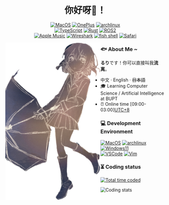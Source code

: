 <h1 align = "center" > 你好呀👋！</h1>

<p align="center">
  <a href="https://apple.com/mac" target="_blank"><img src="https://img.shields.io/badge/MacOS-white?style=flat-square&logo=apple&logoColor=black" alt="MacOS"></a>
  <a href="https://www.oneplus.com" target="_blank"><img src="https://img.shields.io/badge/OnePlus-%23F5010C?style=flat-square&logo=oneplus&logoColor=white" alt="OnePlus"></a>
  <a href="https://archlinux.org" target="_blank"><img src="https://img.shields.io/badge/archlinux-%231793D1?style=flat-square&logo=archlinux&logoColor=white" alt="archlinux"></a>
  <br/>
  <a href="https://www.typescriptlang.org" target="_blank"><img src="https://img.shields.io/badge/TypeScript-%233178C6?style=flat-square&logo=typescript&logoColor=white" alt="TypeScript"></a>
  <a href="https://www.rust-lang.org" target="_blank"><img src="https://img.shields.io/badge/Rust-%23000000?style=flat-square&logo=rust&logoColor=white" alt="Rust"></a>
  <a href="https://github.com/ros2/ros2" target="_blank"><img src="https://img.shields.io/badge/ROS2-%2322314E?style=flat-square&logo=ros&logoColor=white" alt="ROS2"></a>
  <br/>
  <a href="https://music.apple.com/profile/liulifox" target="_blank"><img src="https://img.shields.io/badge/AppleMusic-red?style=flat-square&logo=applemusic&logoColor=white&color=%23FA243C" alt="Apple Music"></a>
  <a href="https://www.wireshark.org" target="_blank"><img src="https://img.shields.io/badge/Wireshark-%231679A7?style=flat-square&logo=wireshark&logoColor=white" alt="Wireshark"></a>
  <a href="https://fishshell.com" target="_blank"><img src="https://img.shields.io/badge/fish-black?style=flat-square&logo=fishshell&logoColor=%2334C534" alt="fish shell"></a>
  <a href="https://www.apple.com/safari" target="_blank"><img src="https://img.shields.io/badge/Safari-%23006CFF?style=flat-square&logo=safari" alt="Safari"></a>
</p>

<img src="ame.png" align="left" width="300px"/>

### 🐟 About Me ~

**るり**です！你可以直接叫我**流离**。

- 中文 · English · ~~日本語~~
- :mortar_board: Learning Computer Science / Artificial Intelligence at BUPT
- :alarm_clock: Online time [09:00-03:00][UTC+8](https://time.is/UTC+8)

### 💻 Development Environment

<p align="left">
  <a href="https://apple.com/mac" target="_blank"><img src="https://img.shields.io/badge/MacBook Pro M3 Max-%23000000?style=flat-square&logo=apple&logoColor=white" alt="MacOS"></a>
  <a href="https://archlinux.org" target="_blank"><img src="https://img.shields.io/badge/archlinux-%231793D1?style=flat-square&logo=archlinux&logoColor=white" alt="archlinux"></a>
  <a href="https://www.microsoft.com/windows" target="_blank"><img src="https://img.shields.io/endpoint?url=https%3A%2F%2Ficon-endpoint.liulifox.workers.dev%2Fwin11&style=flat-square" alt="Windows11"></a>
  <br/>
  <a href="https://code.visualstudio.com" target="_blank"><img src="https://img.shields.io/endpoint?url=https%3A%2F%2Ficon-endpoint.liulifox.workers.dev&style=flat-square" alt="VSCode"></a>
  <a href="https://www.vim.org" target="_blank"><img src="https://img.shields.io/badge/Vim-white?style=flat-square&logo=vim&logoColor=%23019733" alt="Vim"></a>
</p>

### ⏳ Coding status

<a href="https://wakatime.com/@c001516a-453a-4933-9d9d-63f1428720ee"><img src="https://wakatime.com/badge/user/c001516a-453a-4933-9d9d-63f1428720ee.svg?style=flat-square" alt="Total time coded" /></a>

![Coding stats](https://github-readme-stats.vercel.app/api/top-langs/?username=liulifox233&card_width=25&layout=compact&exclude_repo=liuliblog)
